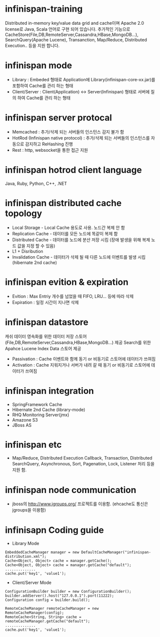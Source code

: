 infinispan-training
===================
Distributed in-memory key/value data grid and cache이며 Apache 2.0 license로 Java, Scala 언어로 구현 되어 있습니다.
추가적인 기능으로 CacheStore(File,DB,RemoteServer,Cassandra,HBase,MongoDB...), SearchQuery(Apache Lucene), Transanction, Map/Reduce, Distributed Execution.. 등을 지원 합니다.

# infinispan mode
* Library : Embeded 형태로 Application에 Library(infinispan-core-xx.jar)를 포함하여 Cache를 관리 하는 형태
* Client/Server : Client(Application) <-> Server(Infinispan) 형태로 서버에 질의 하여 Cache를 관리 하는 형태

# infinispan server protocal
* Memcached : 추가/삭제 되는 서버들의 인스턴스 감지 불가 함
* HotRod (Infinispan native protocol) : 추가/삭제 되는 서버들의 인스턴스를 자동으로 감지하고 ReHashing 진행
* Rest : http, websocket을 통한 접근 지원 
 
# infinispan hotrod client language
Java, Ruby, Python, C++, .NET

# infinispan distributed cache topology
* Local Storage - Local Cache 용도로 사용. 노드간 복제 안 함
* Replication Cache  - 데이터를 모든 노드에 똑같이 복제 함
* Distributed Cache - 데이터를 노드에 분산 저장 시킴 (장애 발생을 위해 복제 노드 값을 지정 할 수 있음)
* L1 + Disribution
* Invalidation Cache - 데이터가 삭제 될 때 다른 노드에 이벤트를 발생 시킴 (hibernate 2nd cache)

# infinispan evition & expiration
* Evition : Max Entriy 개수를 넘었을 때 FIFO, LRU... 등에 따라 삭제
* Expiration : 일정 시간이 지나면 삭제

# infinispan datastore
캐쉬 데이터 영속화를 위한 데이터 저장 스토어(File,DB,RemoteServer,Cassandra,HBase,MongoDB...) 제공
Search를 위한 Apahce Lucene Index Data 스토어 제공
* Passivation : Cache 이벤트와 함께 동기 or 비동기로 스토어에 데이터가 쓰여짐
* Activation : Cache 지워지거나 서버가 내려 갈 때 동기 or 비동기로 스토어에 데이터가 쓰여짐

# infinispan integration
* SpringFramework Cache
* Hibernate 2nd Cache (library-mode)
* RHQ Monitoring Server(jmx)
* Amazone S3
* JBoss AS

# infinispan etc
* Map/Reduce, Distributed Execution Callback, Transaction, Distributed SearchQuery, Asynchronous, Sort, Pagenation, Lock, Listener 처리 등을 지원 함.
 
# infinispan node communication
* jboss의 http://www.jgroups.org/ 프로젝트를 이용함. (ehcache도 통신은 jgroups을 이용함)
 
# infinisapn Coding guide
* Library Mode
```
EmbeddedCacheManager manager = new DefaultCacheManager("infinispan-distribution.xml");
Cache<Object, Object> cache = manager.getCache();
Cache<Object, Object> cache = manager.getCache("default");
..............
cache.put('key1', 'value1');
```
* Client/Server Mode
```
ConfigurationBuilder builder = new ConfigurationBuilder();
builder.addServer().host("127.0.0.1").port(11222);
Configuration config = builder.build();

RemoteCacheManager remoteCacheManager = new RemoteCacheManager(config);
RemoteCache<String, String> cache = remoteCacheManager.getCache("default");
..............
cache.put('key1', 'value1');
```




 











